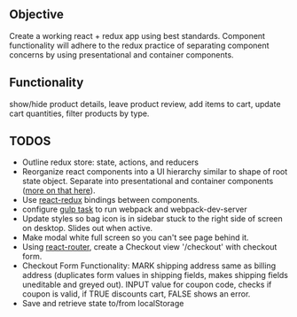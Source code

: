## Objective
Create a working react + redux app using best standards. Component functionality will adhere to the redux practice of separating component concerns by using presentational and container components.

## Functionality
show/hide product details, leave product review, add items to cart, update cart quantities, filter products by type.

## TODOS

* Outline redux store: state, actions, and reducers
* Reorganize react components into a UI hierarchy similar to shape of root state object. Separate into presentational and container components ([more on that here](http://redux.js.org/docs/basics/UsageWithReact.html)).
* Use [react-redux](https://github.com/reactjs/react-redux) bindings between components.
* configure [gulp task](https://webpack.github.io/docs/usage-with-gulp.html) to run webpack and webpack-dev-server
* Update styles so bag icon is in sidebar stuck to the right side of screen on desktop. Slides out when active.
* Make modal white full screen so you can't see page behind it.
* Using [react-router](https://github.com/reactjs/react-router), create a Checkout view '/checkout' with checkout form.
* Checkout Form Functionality: MARK shipping address same as billing address (duplicates form values in shipping fields, makes shipping fields uneditable and greyed out). INPUT value for coupon code, checks if coupon is valid, if TRUE discounts cart, FALSE shows an error.
* Save and retrieve state to/from localStorage
